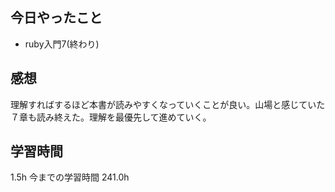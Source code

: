 ## 今日やったこと
- ruby入門7(終わり)

## 感想
理解すればするほど本書が読みやすくなっていくことが良い。山場と感じていた７章も読み終えた。理解を最優先して進めていく。

## 学習時間
1.5h 今までの学習時間 241.0h
